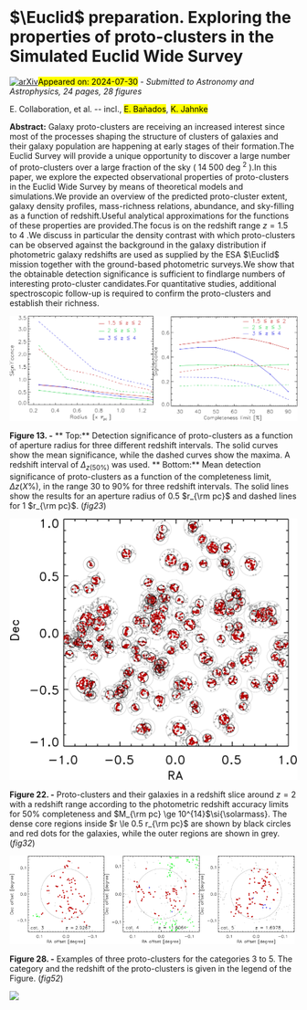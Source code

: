 <div class="macros" style="visibility:hidden;">
$\newcommand{\ensuremath}{}$
$\newcommand{\xspace}{}$
$\newcommand{\object}[1]{\texttt{#1}}$
$\newcommand{\farcs}{{.}''}$
$\newcommand{\farcm}{{.}'}$
$\newcommand{\arcsec}{''}$
$\newcommand{\arcmin}{'}$
$\newcommand{\ion}[2]{#1#2}$
$\newcommand{\textsc}[1]{\textrm{#1}}$
$\newcommand{\hl}[1]{\textrm{#1}}$
$\newcommand{\footnote}[1]{}$
$\newcommand{\orcid}[1]$</div>



<div id="title">

# $\Euclid$ preparation. Exploring the properties of proto-clusters in the Simulated   Euclid Wide Survey

</div>
<div id="comments">

[![arXiv](https://img.shields.io/badge/arXiv-2407.19919-b31b1b.svg)](https://arxiv.org/abs/2407.19919)<mark>Appeared on: 2024-07-30</mark> -  _Submitted to Astronomy and Astrophysics, 24 pages, 28 figures_

</div>
<div id="authors">

E. Collaboration, et al. -- incl., <mark>E. Bañados</mark>, <mark>K. Jahnke</mark>

</div>
<div id="abstract">

**Abstract:** Galaxy proto-clusters are receiving an increased interest since most of the processes shaping the structure of clusters of galaxies and their galaxy population are happening at early stages of their formation.The Euclid Survey will provide a unique opportunity to discover a large number of proto-clusters over a large fraction of the sky ( 14 500 deg $^2$ ).In this paper, we explore the expected observational properties of proto-clusters in the Euclid Wide Survey by means of theoretical models and simulations.We provide an overview of the predicted proto-cluster extent, galaxy density profiles, mass-richness relations, abundance, and sky-filling as a function of redshift.Useful analytical approximations for the functions of these properties are provided.The focus is on the redshift range $z= 1.5$ to $4$ .We discuss in particular the density contrast with which proto-clusters can be observed against the background in the galaxy distribution if photometric galaxy redshifts are used as supplied by the ESA $\Euclid$ mission together with the ground-based photometric surveys.We show that the obtainable detection significance is sufficient to findlarge numbers of interesting proto-cluster candidates.For quantitative studies, additional spectroscopic follow-up is required to confirm the proto-clusters and establish their richness.

</div>

<div id="div_fig1">

<img src="tmp_2407.19919/./figs/sigma_stat_sum1.png" alt="Fig13.1" width="50%"/><img src="tmp_2407.19919/./figs/sigma_stat_compl.png" alt="Fig13.2" width="50%"/>

**Figure 13. -** ** Top:** Detection significance of proto-clusters as a function of aperture radius for three different redshift intervals.
The solid curves show the mean significance, while the dashed curves show the maxima.
A redshift interval of $\Delta_{z (50\%)}$ was used.
** Bottom:** Mean detection significance of proto-clusters as a function of the completeness limit, $\Delta{z (X\%)}$, in the range 30 to 90\% for three redshift intervals. The solid lines show the results for an aperture radius of 0.5 $r_{\rm pc}$ and dashed lines for 1 $r_{\rm pc}$.
 (*fig23*)

</div>
<div id="div_fig2">

<img src="tmp_2407.19919/./figs/gal_density_slice_z2neu.png" alt="Fig22" width="100%"/>

**Figure 22. -** Proto-clusters and their galaxies in a redshift slice around $z = 2$ with a redshift range according to the photometric redshift accuracy limits for 50\% completeness and $M_{\rm pc} \ge 10^{14}$\si{\solarmass}.
The dense core regions inside $r \le 0.5 r_{\rm pc}$ are shown by black circles and red dots for the galaxies, while the outer regions are shown in grey.
 (*fig32*)

</div>
<div id="div_fig3">

<img src="tmp_2407.19919/./figs/PCplotx_060.png" alt="Fig28.1" width="33%"/><img src="tmp_2407.19919/./figs/PCplotx_036.png" alt="Fig28.2" width="33%"/><img src="tmp_2407.19919/./figs/PCplotx_045.png" alt="Fig28.3" width="33%"/>

**Figure 28. -** 
Examples of three proto-clusters for the categories 3 to 5. The category and the redshift of the proto-clusters is given in the legend of the Figure.
 (*fig52*)

</div><div id="qrcode"><img src=https://api.qrserver.com/v1/create-qr-code/?size=100x100&data="https://arxiv.org/abs/2407.19919"></div>